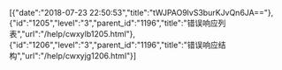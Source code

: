 [{"date":"2018-07-23 22:50:53","title":"tWJPAO9lvS3burKJvQn6JA=="},{"id":"1205","level":"3","parent_id":"1196","title":"错误响应列表","url":"/help/cwxylb1205.html"},{"id":"1206","level":"3","parent_id":"1196","title":"错误响应结构","url":"/help/cwxyjg1206.html"}]